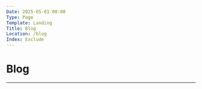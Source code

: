 ```yaml
---
Date: 2025-05-01 00:00
Type: Page
Template: Landing
Title: Blog
Location: /blog
Index: Exclude
---
```


# Blog

---

